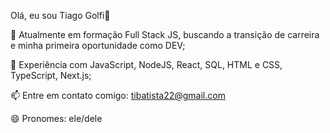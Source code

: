 Olá, eu sou Tiago Golfi👋

🔭 Atualmente em formação Full Stack JS, buscando a transição de carreira e minha primeira oportunidade como DEV;

🌱 Experiência com JavaScript, NodeJS, React, SQL, HTML e CSS, TypeScript, Next.js;

📫 Entre em contato comigo: tibatista22@gmail.com

😄 Pronomes: ele/dele
